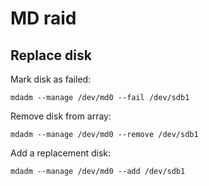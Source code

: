 # MD raid

## Replace disk

Mark disk as failed:

```
mdadm --manage /dev/md0 --fail /dev/sdb1
```

Remove disk from array:

```
mdadm --manage /dev/md0 --remove /dev/sdb1
```

Add a replacement disk:

```
mdadm --manage /dev/md0 --add /dev/sdb1
```
